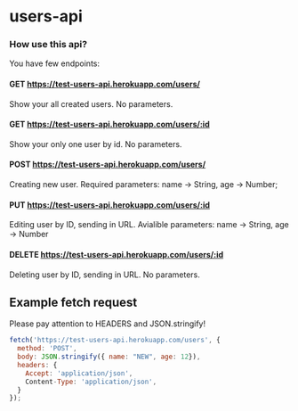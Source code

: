 # users-api
### How use this api?
You have few endpoints: 

#### GET https://test-users-api.herokuapp.com/users/ 
Show your all created users. No parameters.

#### GET https://test-users-api.herokuapp.com/users/:id
Show your only one user by id. No parameters.

#### POST https://test-users-api.herokuapp.com/users/ 
Creating new user. Required parameters: name -> String, age -> Number;

#### PUT https://test-users-api.herokuapp.com/users/:id
Editing user by ID, sending in URL. Avialible parameters: name -> String, age -> Number

#### DELETE https://test-users-api.herokuapp.com/users/:id
Deleting user by ID, sending in URL. No parameters.

## Example fetch request
Please pay attention to HEADERS and JSON.stringify!

  ```javascript
  fetch('https://test-users-api.herokuapp.com/users', {
    method: 'POST',
    body: JSON.stringify({ name: "NEW", age: 12}),
    headers: {
      Accept: 'application/json',
      Content-Type: 'application/json',
    }
  });
  ```
